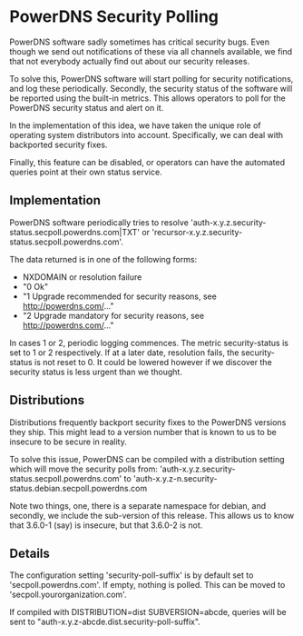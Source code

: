 # PowerDNS Security Polling
PowerDNS software sadly sometimes has critical security bugs. Even though we
send out notifications of these via all channels available, we find that not
everybody actually find out about our security releases.

To solve this, PowerDNS software will start polling for security
notifications, and log these periodically. Secondly, the security status
of the software will be reported using the built-in metrics. This allows
operators to poll for the PowerDNS security status and alert on it.

In the implementation of this idea, we have taken the unique role of
operating system distributors into account. Specifically, we can deal with
backported security fixes.

Finally, this feature can be disabled, or operators can have the automated
queries point at their own status service.

## Implementation
PowerDNS software periodically tries to resolve
'auth-x.y.z.security-status.secpoll.powerdns.com|TXT' or
'recursor-x.y.z.security-status.secpoll.powerdns.com'. 

The data returned is in one of the following forms:

 * NXDOMAIN or resolution failure
 * "0 Ok"
 * "1 Upgrade recommended for security reasons, see http://powerdns.com/..."
 * "2 Upgrade mandatory for security reasons, see http://powerdns.com/..."

In cases 1 or 2, periodic logging commences. The metric security-status is
set to 1 or 2 respectively. If at a later date, resolution fails, the
security-status is not reset to 0. It could be lowered however if we
discover the security status is less urgent than we thought.

## Distributions
Distributions frequently backport security fixes to the PowerDNS versions
they ship. This might lead to a version number that is known to us to be
insecure to be secure in reality.

To solve this issue, PowerDNS can be compiled with a distribution setting
which will move the security polls from:
'auth-x.y.z.security-status.secpoll.powerdns.com' to
'auth-x.y.z-n.security-status.debian.secpoll.powerdns.com

Note two things, one, there is a separate namespace for debian, and
secondly, we include the sub-version of this release. This allows us to know
that 3.6.0-1 (say) is insecure, but that 3.6.0-2 is not.

## Details
The configuration setting 'security-poll-suffix' is by default set to
'secpoll.powerdns.com'. If empty, nothing is polled. This can be moved to
'secpoll.yourorganization.com'.

If compiled with DISTRIBUTION=dist SUBVERSION=abcde, queries will be sent to
"auth-x.y.z-abcde.dist.security-poll-suffix".


